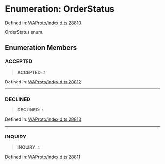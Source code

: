 # Enumeration: OrderStatus

Defined in: [WAProto/index.d.ts:28810](https://github.com/Fokusdotid/bail/blob/cf6cc85134e12081bc635cea02cc0eee74033a81/WAProto/index.d.ts#L28810)

OrderStatus enum.

## Enumeration Members

### ACCEPTED

> **ACCEPTED**: `2`

Defined in: [WAProto/index.d.ts:28812](https://github.com/Fokusdotid/bail/blob/cf6cc85134e12081bc635cea02cc0eee74033a81/WAProto/index.d.ts#L28812)

***

### DECLINED

> **DECLINED**: `3`

Defined in: [WAProto/index.d.ts:28813](https://github.com/Fokusdotid/bail/blob/cf6cc85134e12081bc635cea02cc0eee74033a81/WAProto/index.d.ts#L28813)

***

### INQUIRY

> **INQUIRY**: `1`

Defined in: [WAProto/index.d.ts:28811](https://github.com/Fokusdotid/bail/blob/cf6cc85134e12081bc635cea02cc0eee74033a81/WAProto/index.d.ts#L28811)
